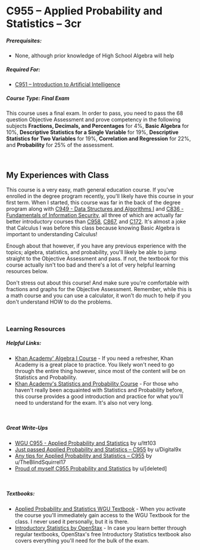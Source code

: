 # C955 – Applied Probability and Statistics – 3cr
<h5>Prerequisites:</h5>
<ul>
<li>None, although prior knowledge of High School Algebra will help</li>
</ul>

<h5>Required For:</h5>
<ul>
<li><a href="https://github.com/Krautpaddy/myBSCS-Classes-Notes/blob/main/C951.md">C951 – Introduction to Artificial Intelligence</a></li>
</ul>

<h5><b>Course Type:</b> Final Exam</h5>
<p>This course uses a final exam. In order to pass, you need to pass the 68 question Objective Assessment and prove competency in the following subjects <b>Fractions, Decimals, and Percentages</b> for 4%, <b>Basic Algebra</b> for 10%, <b>Descriptive Statistics for a Single Variable</b> for 19%, <b>Descriptive Statistics for Two Variables</b> for 19%, <b>Correlation and Regression</b> for 22%, and <b>Probability</b> for 25% of the assessment.</p> 

<br />

<h2>My Experiences with Class</h2>
<p>This course is a very easy, math general education course. If you've enrolled in the degree program recently, you'll likely have this course in your first term. When I started, this course was far in the back of the degree program along with <a href="https://github.com/Krautpaddy/myBSCS-Classes-Notes/blob/main/C949.md">C949 - Data Structures and Algorithms I</a> and <a href="https://github.com/Krautpaddy/myBSCS-Classes-Notes/blob/main/C836.md">C836 - Fundamentals of Information Security</a>, all three of which are actually far better introductory courses than <a href="https://github.com/Krautpaddy/myBSCS-Classes-Notes/blob/main/C958.md">C958</a>, <a href="https://github.com/Krautpaddy/myBSCS-Classes-Notes/blob/main/C867.md">C867</a>, and <a href="https://github.com/Krautpaddy/myBSCS-Classes-Notes/blob/main/C172.md">C172</a>. It's almost a joke that Calculus I was before this class because knowing Basic Algebra is important to understanding Calculus!</p>
<p>Enough about that however, if you have any previous experience with the topics; algebra, statistics, and probability, you'll likely be able to jump straight to the Objective Assessment and pass. If not, the textbook for this course actually isn't too bad and there's a lot of very helpful learning resources below.</p>
<p>Don't stress out about this course! And make sure you're comfortable with fractions and graphs for the Objective Assessment. Remember, while this is a math course and you can use a calculator, it won't do much to help if you don't understand HOW to do the problems.</p>

<br />

<h3>Learning Resources</h3>

<h5>Helpful Links:</h5>
<ul>
  <li><a href="https://www.khanacademy.org/math/algebra">Khan Academy' Algebra I Course</a> - If you need a refresher, Khan Academy is a great place to practice. You likely won't need to go through the entire thing however, since most of the content will be on Statistics and Probability.</li>
  <li><a href="https://www.khanacademy.org/math/statistics-probability">Khan Academy's Statistics and Probability Course</a> - For those who haven't really been acquainted with Statistics and Probability before, this course provides a good introduction and practice for what you'll need to understand for the exam. It's also not very long.</li>
</ul>

<br />

<h5>Great Write-Ups</h5>
<ul>
  <li><a href="https://www.reddit.com/r/WGU/comments/hds2gi/wgu_c955_applied_probability_and_statistics/">WGU C955 - Applied Probability and Statistics</a> by u/ltt103</li>
    <li><a href="https://www.reddit.com/r/WGU/comments/eh01ll/just_passed_applied_probability_and_statistics/">Just passed Applied Probability and Statistics – C955</a> by u/Digital9x</li>
  <li><a href="https://www.reddit.com/r/WGU/comments/awilja/any_tips_for_applied_probability_and_statistics/">Any tips for Applied Probability and Statistics – C955</a> by u/TheBlindSquirrel17</li>
  <li><a href="https://www.reddit.com/r/WGU/comments/cadto1/proud_of_myself_c955_probability_and_statistics/">Proud of myself C955 Probability and Statistics</a> by u/[deleted]</li>

</ul>

<br />

<h5>Textbooks:</h5>
<ul>
  <li><a href="https://lrps.wgu.edu/provision/135946681">Applied Probability and Statistics WGU Textbook</a> - When you activate the course you'll immediately gain access to the WGU Textbook for the class. I never used it personally, but it is there.</li>
<li><a href="https://openstax.org/details/books/introductory-statistics">Introductory Statistics by OpenStax</a> - In case you learn better through regular textbooks, OpenStax's free Introductory Statistics textbook also covers everything you'll need for the bulk of the exam.</li>
</ul>
